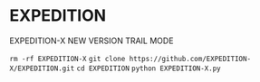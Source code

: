 # EXPEDITION
EXPEDITION-X NEW VERSION TRAIL MODE

`rm -rf EXPEDITION-X`
`git clone https://github.com/EXPEDITION-X/EXPEDITION.git`
`cd EXPEDITION`
`python EXPEDITION-X.py`
